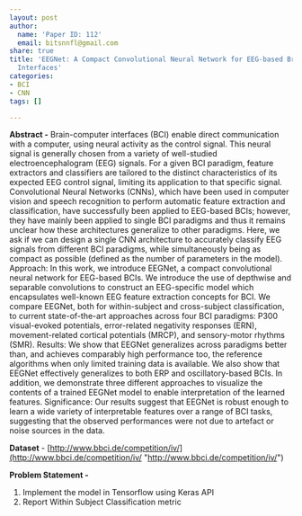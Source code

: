 ```yaml
---
layout: post
author:
  name: 'Paper ID: 112'
  email: bitsnnfl@gmail.com
share: true
title: 'EEGNet: A Compact Convolutional Neural Network for EEG-based Brain-Computer
  Interfaces'
categories:
- BCI
- CNN
tags: []

---
```

**Abstract -** Brain-computer interfaces (BCI) enable direct communication with a computer, using neural activity as the control signal. This neural signal is generally chosen from a variety of well-studied electroencephalogram (EEG) signals. For a given BCI paradigm, feature extractors and classifiers are tailored to the distinct characteristics of its expected EEG control signal, limiting its application to that specific signal. Convolutional Neural Networks (CNNs), which have been used in computer vision and speech recognition to perform automatic feature extraction and classification, have successfully been applied to EEG-based BCIs; however, they have mainly been applied to single BCI paradigms and thus it remains unclear how these architectures generalize to other paradigms. Here, we ask if we can design a single CNN architecture to accurately classify EEG signals from different BCI paradigms, while simultaneously being as compact as possible (defined as the number of parameters in the model). Approach: In this work, we introduce EEGNet, a compact convolutional neural network for EEG-based BCIs. We introduce the use of depthwise and separable convolutions to construct an EEG-specific model which encapsulates well-known EEG feature extraction concepts for BCI. We compare EEGNet, both for within-subject and cross-subject classification, to current state-of-the-art approaches across four BCI paradigms: P300 visual-evoked potentials, error-related negativity responses (ERN), movement-related cortical potentials (MRCP), and sensory-motor rhythms (SMR). Results: We show that EEGNet generalizes across paradigms better than, and achieves comparably high performance too, the reference algorithms when only limited training data is available. We also show that EEGNet effectively generalizes to both ERP and oscillatory-based BCIs. In addition, we demonstrate three different approaches to visualize the contents of a trained EEGNet model to enable interpretation of the learned features. Significance: Our results suggest that EEGNet is robust enough to learn a wide variety of interpretable features over a range of BCI tasks, suggesting that the observed performances were not due to artefact or noise sources in the data.

**Dataset** - [http://www.bbci.de/competition/iv/](http://www.bbci.de/competition/iv/ "http://www.bbci.de/competition/iv/")

**Problem Statement -** 

1. Implement the model in Tensorflow using Keras API
2. Report Within Subject Classification metric